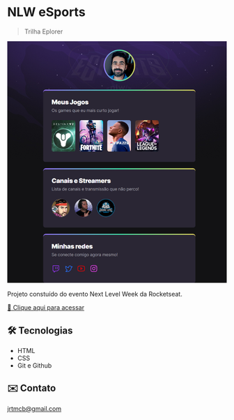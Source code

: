 # NLW eSports
> Trilha Eplorer

![preview](./.github/preview.png)

Projeto constuído do evento Next Level Week da Rocketseat.

[ 🔗 Clique aqui para acessar](https://jrtmcb.github.io/nlw/)

## 🛠 Tecnologias

- HTML
- CSS
- Git e Github

## ✉️ Contato

jrtmcb@gmail.com